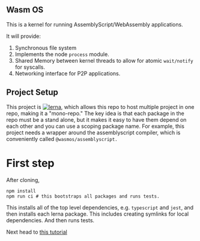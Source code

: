 ## Wasm OS

This is a kernel for running AssemblyScript/WebAssembly applications.

It will provide:

1. Synchronous file system
1. Implements the node `process` module.
1. Shared Memory between kernel threads to allow for atomic `wait/notify` for syscalls.
1. Networking interface for P2P applications.

## Project Setup

This project is [![lerna](https://img.shields.io/badge/maintained%20with-lerna-cc00ff.svg)](https://lernajs.io/), which allows this repo to host multiple project in one repo, making it a "mono-repo." The key idea is that each package in the repo must be a stand alone, but it makes it easy to have them depend on each other and you can use a scoping package name. For example, this project needs a wrapper around the assemblyscript compiler, which is conveniently called `@wasmos/assemblyscript.`


# First step

After cloning, 
```
npm install
npm run ci # this bootstraps all packages and runs tests.
```

This installs all of the top level dependencies, e.g. `typescript` and `jest`, and then installs each lerna package.  This includes creating symlinks for local dependencies.  And then runs tests.

Next head to [this tutorial](docs/tutorial.md)
